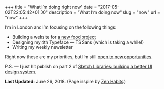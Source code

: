 +++
title = "What I’m doing right now"
date = "2017-05-02T22:05:42+01:00"
description = "What I’m doing now"
slug = "now"
url = "now"
+++

I’m in London and I’m focusing on the following things:

- Building a website for [a new food project](https://www.instagram.com/foodtactics_/)
- Designing my 4th Typeface — TS Sans (which is taking a while!)
- Writing my weekly newsletter

Right now these are my priorities, but I’m still [open to new opportunities](/contact/).

P.S. — I just hit publish on part 2 of [Sketch Libraries: building a better UI design system](https://medium.com/@harrycresswell/using-sketch-libraries-to-build-a-better-ui-design-system-part-2-8de6cef5adc5).


**Last Updated:** June 26, 2018. (Page inspire by [Zen Habits](https://zenhabits.net/now/).)
